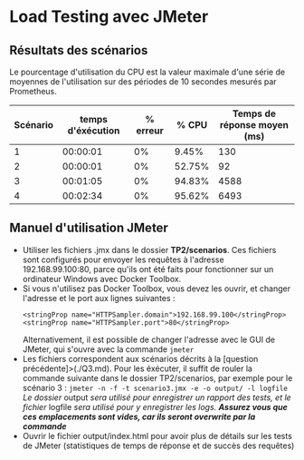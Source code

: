 # Load Testing avec JMeter

## Résultats des scénarios

Le pourcentage d'utilisation du CPU est la valeur maximale d'une série de moyennes de l'utilisation sur des périodes de 10 secondes mesurés par Prometheus.

Scénario | temps d'éxécution | % erreur | % CPU | Temps de réponse moyen (ms)
---|---|---|---|---
1|00:00:01|0%|9.45%|130
2|00:00:01|0%|52.75%| 92
3|00:01:05|0%|94.83%| 4588
4|00:02:34|0%|95.62%|6493


## Manuel d'utilisation JMeter

- Utiliser les fichiers .jmx dans le dossier **TP2/scenarios**.
    Ces fichiers sont configurés pour envoyer les requêtes à l'adresse 192.168.99.100:80, parce qu'ils ont été faits pour fonctionner sur un ordinateur Windows avec Docker Toolbox.
- Si vous n'utilisez pas Docker Toolbox, vous devez les ouvrir, et changer l'adresse et le port aux lignes suivantes :
    ```
    <stringProp name="HTTPSampler.domain">192.168.99.100</stringProp>
    <stringProp name="HTTPSampler.port">80</stringProp>
    ```
    Alternativement, il est possible de changer l'adresse avec le GUI de JMeter, qui s'ouvre avec la commande `jmeter`
- Les fichiers correspondent aux scénarios décrits à la [question précédente]>(./Q3.md). Pour les éxécuter, il suffit de rouler la commande suivante dans le dossier TP2/scenarios, par exemple pour le scénario 3 :
`jmeter -n -f -t scenario3.jmx -e -o output/ -l logfile`
*Le dossier* output *sera utilisé pour enregistrer un rapport des tests, et le fichier* logfile *sera utilisé pour y enregistrer les logs. __Assurez vous que ces emplacements sont vides, car ils seront overwrite par la commande__*
- Ouvrir le fichier output/index.html pour avoir plus de détails sur les tests de JMeter (statistiques de temps de réponse et de succès des requêtes)
